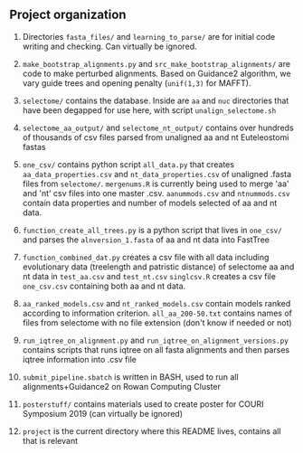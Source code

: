 ## Project organization

1. Directories `fasta_files/` and `learning_to_parse/` are for initial code writing and checking. Can virtually be ignored.

2. `make_bootstrap_alignments.py` and `src_make_bootstrap_alignments/` are code to make perturbed alignments. Based on Guidance2 algorithm, we vary guide trees and opening penalty (`unif(1,3)` for MAFFT).

3. `selectome/` contains the database. Inside are `aa` and `nuc` directories that have been degapped for use here, with script `unalign_selectome.sh`

4. `selectome_aa_output/` and `selectome_nt_output/` contains over hundreds of thousands of csv files parsed from unaligned aa and nt Euteleostomi fastas 

5. `one_csv/` contains python script `all_data.py` that creates `aa_data_properties.csv` and `nt_data_properties.csv` of unaligned .fasta files from `selectome/`. `mergenums.R` is currently being used to merge 'aa' and 'nt' csv files into one master .csv. `aanummods.csv` and `ntnummods.csv` contain data properties and number of models selected of aa and nt data.

6. `function_create_all_trees.py` is a python script that lives in `one_csv/` and parses the `alnversion_1.fasta` of aa and nt data into FastTree

7. `function_combined_dat.py` creates a csv file with all data including evolutionary data (treelength and patristic distance) of selectome aa and nt data in `test_aa.csv` and `test_nt.csv` `singlcsv.R` creates a csv file `one_csv.csv` containing both aa and nt data. 

8. `aa_ranked_models.csv` and `nt_ranked_models.csv` contain models ranked according to information criterion. `all_aa_200-50.txt` contains names of files from selectome with no file extension (don't know if needed or not)

9. `run_iqtree_on_alignment.py` and `run_iqtree_on_alignment_versions.py` contains scripts that runs iqtree on all fasta alignments and then parses iqtree information into .csv file

10. `submit_pipeline.sbatch` is written in BASH, used to run all alignments+Guidance2 on Rowan Computing Cluster  

11. `posterstuff/` contains materials used to create poster for COURI Symposium 2019 (can virtually be ignored)

12. `project` is the current directory where this README lives, contains all that is relevant

